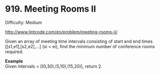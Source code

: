 # 919. Meeting Rooms II

Difficulty: Medium

http://www.lintcode.com/en/problem/meeting-rooms-ii/

Given an array of meeting time intervals consisting of start and end times [[s1,e1],[s2,e2],...] (si < ei), find the minimum number of conference rooms required.

**Example**  
Given intervals = [(0,30),(5,10),(15,20)], return 2.
